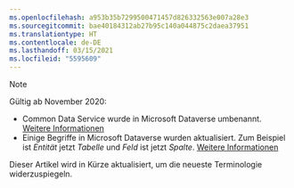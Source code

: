 ```yaml
---
ms.openlocfilehash: a953b35b7299500471457d826332563e007a28e3
ms.sourcegitcommit: bae40184312ab27b95c140a044875c2daea37951
ms.translationtype: HT
ms.contentlocale: de-DE
ms.lasthandoff: 03/15/2021
ms.locfileid: "5595609"
---
```

> [!NOTE]
> Gültig ab November 2020:
> - Common Data Service wurde in Microsoft Dataverse umbenannt. [Weitere Informationen](https://aka.ms/PAuAppBlog)
> - Einige Begriffe in Microsoft Dataverse wurden aktualisiert. Zum Beispiel ist *Entität* jetzt *Tabelle* und *Feld* ist jetzt *Spalte*. [Weitere Informationen](/powerapps/maker/data-platform/data-platform-intro)
>
> Dieser Artikel wird in Kürze aktualisiert, um die neueste Terminologie widerzuspiegeln.